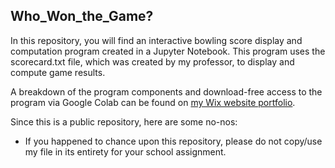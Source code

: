 ## Who_Won_the_Game?

In this repository, you will find an interactive bowling score display and computation program created in a Jupyter Notebook. This program uses the scorecard.txt file, which was created by my professor, to display and compute game results.

A breakdown of the program components and download-free access to the program via Google Colab can be found on [my Wix website portfolio](https://kimberlytanyh.wixsite.com/portfolio).

Since this is a public repository, here are some no-nos:
- If you happened to chance upon this repository, please do not copy/use my file in its entirety for your school assignment.

